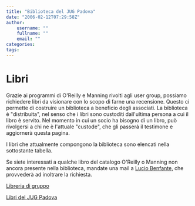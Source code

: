 ```yaml
---
title: "Biblioteca del JUG Padova"
date: "2006-02-12T07:29:58Z"
author:
    username: ""
    fullname: ""
    email: ""
categories:
tags:
---
```

Libri
=============

Grazie ai programmi di O'Reilly e Manning rivolti agli user group, possiamo richiedere libri da visionare con lo scopo di farne una recensione. Questo ci permette di costruire un biblioteca a beneficio degli associati. La biblioteca &egrave; "distribuita", nel senso che i libri sono custoditi dall'ultima persona a cui il libro &egrave; servito. Nel momento in cui un socio ha bisogno di un libro, pu&ograve; rivolgersi a chi ne &egrave; l'attuale "custode", che gli passer&agrave; il testimone e aggiorner&agrave; questa pagina.

I libri che attualmente compongono la biblioteca sono elencati nella sottostante tabella.

Se siete interessati a qualche libro del catalogo O'Reilly o Manning non ancora presente nella biblioteca, mandate una mail a [Lucio Benfante](mailto:lucio.benfante@jugpadova.it), che provveder&agrave; ad inoltrare la richiesta.

<a href="http://www.librarything.com/groups/jugpadovalibrary">Libreria di gruppo</a>

<a href="http://www.librarything.com/catalog.php?view=jugpadova">Libri del JUG Padova</a>

<script type="text/javascript" src="http://www.librarything.com/ltsw/mySearchWidget.php?option_userid=jugpadova&option_title=Cerca%2520nella%2520biblioteca&option_width=238&option_height=300&option_title_color=%23FFFFFF&option_color=%23999999&option_border_color=%23555&option_searchsource=0&option_group=1522&option_linkSocial=1&option_covers=1&option_linkAuthor=1&option_showRel=1&option_amazonAssocCode=&build=%C2%A0%C2%A0Rebuild%20this%20widget%C2%A0%C2%A0&option_searchboxText=Search%20group%20libraries"></script>

<!-- table>
<tr>
  <th>Titolo</th>
  <th>Autore/i</th>
  <th>ISBN</th>
  <th>Custode</th>
</tr>
<tr>
  <td>Ant: The Definitive Guide, 2nd Edition</td>
  <td>Steve Holzner</td>
  <td>0-596-00609-8</td>
  <td><a href="mailto:lucio.benfante@jugpadova.it">Lucio Benfante</a></td>
</tr>
<tr>
  <td><a href="http://www.jugpadova.it/articles/2006/05/14/enterprise-integration-with-ruby" title="Review">Enterprise Integration with Ruby</a></td>
  <td>Maik Schmidt</td>
  <td>0-9766940-6-9</td>
  <td><a href="mailto:paolo.dona@jugpadova.it">Paolo Donà</a></td>
</tr>
<tr>
  <td>Enterprise JavaBeans</td>
  <td>Richard Monson-Haefel</td>
  <td>88-481-1752-X</td>
  <td><a href="mailto:lucio.benfante@jugpadova.it">Lucio Benfante</a></td>
</tr>
<tr>
  <td>JavaServer Faces</td>
  <td>Hans Bergsten</td>
  <td>0-596-00539-3</td>
  <td><a href="mailto:lucio.benfante@jugpadova.it">Lucio Benfante</a></td>
</tr>
<tr>
  <td>Killer Game Programming in Java</td>
  <td>Andrew Davison</td>
  <td>0-596-00730-2</td>
  <td><a href="mailto:dario.santamaria@jugpadova.it">Dario Santamaria</a></td>
</tr>
<tr>
  <td>Mac OS X Tiger for Unix Geeks</td>
  <td>Brian Jepson &amp; Ernest E. Rothman</td>
  <td>0-596-00912-7</td>
  <td><a href="mailto:jacopo.murador@jugpadova.it">Jacopo Murador</a></td>
</tr>
<tr>
  <td>Maven: A DEveloper's Notebook</td>
  <td>Vincent Massol &amp; Timothy M. O'Brien</td>
  <td>0-596-00750-7</td>
  <td><a href="mailto:andrea.nasato@jugpadova.it">Andrea Nasato</a></td>
</tr>
<tr>
  <td>Practices of an Agile Developer</td>
  <td>Venkat Subramaniam &amp; Andy Hunt</td>
  <td>0-9745140-8-X</td>
  <td><a href="mailto:lucio.benfante@jugpadova.it">Lucio Benfante</a></td>
</tr>
<tr>
  <td>Pratical Development Environments</td>
  <td>Matthew B. Doar</td>
  <td>0-596-00796-5</td>
  <td><a href="mailto:lucio.benfante@jugpadova.it">Lucio Benfante</a></td>
</tr>
<tr>
  <td><a href="http://www.jugpadova.it/articles/2005/11/26/spring-a-developers-notebook" title="Review">Spring - A Developer's Notebook</a></td>
  <td>Bruce A. Tate and Justin Gehtland</td>
  <td>0-596-00910-0</td>
  <td><a href="mailto:alessandro.carraro@broadwaysolutions.it">Alessandro Carraro</a></td>
</tr>
<tr>
  <td>The Art of Project Management</td>
  <td>Scott Berkun</td>
  <td>0-596-00786-8</td>
  <td><a href="mailto:michele.franzin@jugpadova.it">Michele Franzin</a></td>
</tr>
<tr>
  <td>Version Control with Subversion</td>
  <td>Ben Collins-Sussman, Brian W. Fitzpatrick &amp; C. Michael Pilato</td>
  <td>0-596-00448-6</td>
  <td><a href="mailto:lucio.benfante@jugpadova.it">Lucio Benfante</a></td>
</tr>
</table -->


